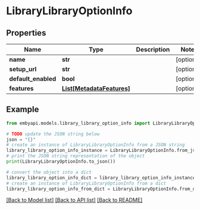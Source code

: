 # LibraryLibraryOptionInfo


## Properties

Name | Type | Description | Notes
------------ | ------------- | ------------- | -------------
**name** | **str** |  | [optional] 
**setup_url** | **str** |  | [optional] 
**default_enabled** | **bool** |  | [optional] 
**features** | [**List[MetadataFeatures]**](MetadataFeatures.md) |  | [optional] 

## Example

```python
from embyapi.models.library_library_option_info import LibraryLibraryOptionInfo

# TODO update the JSON string below
json = "{}"
# create an instance of LibraryLibraryOptionInfo from a JSON string
library_library_option_info_instance = LibraryLibraryOptionInfo.from_json(json)
# print the JSON string representation of the object
print(LibraryLibraryOptionInfo.to_json())

# convert the object into a dict
library_library_option_info_dict = library_library_option_info_instance.to_dict()
# create an instance of LibraryLibraryOptionInfo from a dict
library_library_option_info_from_dict = LibraryLibraryOptionInfo.from_dict(library_library_option_info_dict)
```
[[Back to Model list]](../README.md#documentation-for-models) [[Back to API list]](../README.md#documentation-for-api-endpoints) [[Back to README]](../README.md)


